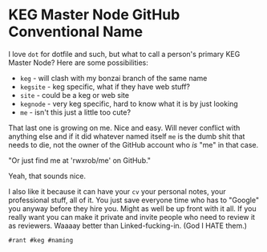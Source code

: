 # KEG Master Node GitHub Conventional Name

I love `dot` for dotfile and such, but what to call a person's primary
KEG Master Node? Here are some possibilities:

* `keg` - will clash with my bonzai branch of the same name
* `kegsite` - keg specific, what if they have web stuff?
* `site` - could be a keg or web site
* `kegnode` - very keg specific, hard to know what it is by just looking
* `me` - isn't this just a little too cute?

That last one is growing on me. Nice and easy. Will never conflict with
anything else and if it did whatever named itself `me` is the dumb shit
that needs to die, not the owner of the GitHub account who *is* "me" in
that case.

"Or just find me at 'rwxrob/me' on GitHub."

Yeah, that sounds nice.

I also like it because it can have your `cv` your personal notes, your
professional stuff, all of it. You just save everyone time who has to
"Google" you anyway before they hire you. Might as well be up front with
it all. If you really want you can make it private and invite people who
need to review it as reviewers. Waaaay better than Linked-fucking-in.
(God I HATE them.)

    #rant #keg #naming
